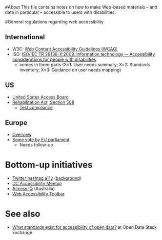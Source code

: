 #About
This file contains notes on how to make Web-based materials &ndash; and data in particular &ndash; accessible to users with disabilities.

#General regulations regarding web accessibility
## International 
* W3C: [Web Content Accessibility Guidelines (WCAG)](http://www.w3.org/WAI/intro/wcag)
* ISO: [ISO/IEC TR 29138-X:2009, Information technology -- Accessibility considerations for people with disabilities](http://www.jtc1access.org/TR29138.htm)
  * comes in three parts (X=1: User needs summary; X=2: Standards inventory; X=3: Guidance on user needs mapping)

## US
* [United States Access Board](http://www.access-board.gov/)
* [Rehabilitation Act, Section 508](http://www.section508.gov/)
  * [Test compliance](http://www.pr.com/press-release/603922)

## Europe
* [Overview](http://ec.europa.eu/ipg/standards/accessibility/eu_policy/index_en.htm)
* [Some vote by EU parliament](http://www.europarl.europa.eu/news/en/news-room/content/20140220IPR36573/html/MEPs-vote-to-make-online-public-services-accessible-to-everyone)
  * Needs follow-up

# Bottom-up initiatives
* [Twitter hashtag a11y](https://twitter.com/search?q=a11y) ([background](http://a11ysoft.com/what-is-a11y/))
* [DC Accessibility Meetup](http://www.meetup.com/dc-Accessibility-Innovation-Meetup)
* [Access IQ](http://www.accessiq.org/) (Australia)
* [Web Accessibility Toolbar](http://www.paciellogroup.com/resources/wat/)

# See also
* [What standards exist for accessibility of open data?](http://opendata.stackexchange.com/questions/4772/what-standards-exist-for-accessibility-of-open-data) at Open Data Stack Exchange
